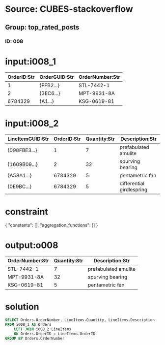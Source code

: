 # Source: CUBES-stackoverflow
## Group: top_rated_posts
### ID: 008

# input:i008_1

| OrderID:Str | OrderGUID:Str | OrderNumber:Str |
|---|---|---|
| 1 | {FFB2...} | STL-7442-1 |
| 2 | {3EC6...} | MPT-9931-8A |
| 6784329 | {A1...} | KSG-0619-81 |

# input:i008_2

| LineItemGUID:Str | OrderID:Str | Quantity:Str | Description:Str |
|---|---|---|---|
| {098FBE3...} | 1 | 7 | prefabulated amulite |
| {1609B09...} | 2 | 32 | spurving bearing |
| {A58A1...} | 6784329 | 5 | pentametric fan |
| {0E9BC...} | 6784329 | 5 | differential girdlespring |

# constraint

{
  "constants": [],
  "aggregation_functions": []
}

# output:o008

| OrderNumber:Str | Quantity:Str | Description:Str |
|---|---|---|
| STL-7442-1 | 7 | prefabulated amulite |
| MPT-9931-8A | 32 | spurving bearing |
| KSG-0619-81 | 5 | pentametric fan |

# solution

```sql
SELECT Orders.OrderNumber, LineItems.Quantity, LineItems.Description
FROM i008_1 AS Orders
    LEFT JOIN i008_2 LineItems
    ON Orders.OrderID = LineItems.OrderID
GROUP BY Orders.OrderNumber

```
